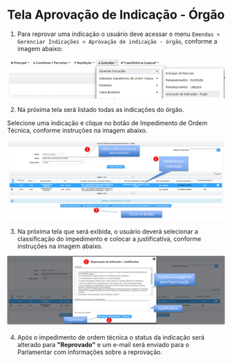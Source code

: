 # Tela Aprovação de Indicação - Órgão

1. Para reprovar uma indicação o usuário deve acessar o menu  `Emendas > Gerenciar Indicações > Aprovação de indicação - órgão`, conforme a imagem abaixo:

![](../../.gitbook/assets/image%20%28120%29.png)

2.  Na próxima tela será listado todas as indicações do órgão.

Selecione uma indicação e clique no botão de Impedimento de Ordem Técnica, conforme instruções na imagem abaixo.

![](../../.gitbook/assets/image%20%28182%29.png)

3. Na próxima tela que será exibida, o usuário deverá selecionar a classificação do impedimento e colocar a justificativa, conforme instruções na imagem abaixo.

![](../../.gitbook/assets/image%20%28181%29.png)

4. Após o impedimento de ordem técnica o status da indicação será alterado para **"Reprovado"** e  um e-mail será enviado para o Parlamentar com informações sobre a reprovação.

